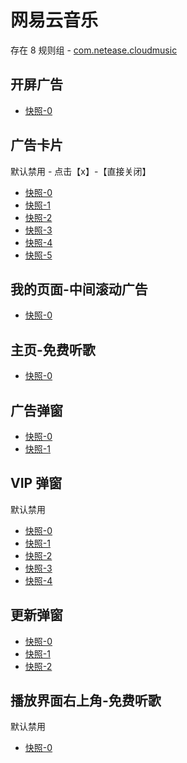# 网易云音乐

存在 8 规则组 - [com.netease.cloudmusic](/src/apps/com.netease.cloudmusic.ts)

## 开屏广告

- [快照-0](https://i.gkd.li/import/12700920)

## 广告卡片

默认禁用 - 点击【x】-【直接关闭】

- [快照-0](https://i.gkd.li/import/12829944)
- [快照-1](https://i.gkd.li/import/12723229)
- [快照-2](https://i.gkd.li/import/12829938)
- [快照-3](https://i.gkd.li/import/12829964)
- [快照-4](https://i.gkd.li/import/12829953)
- [快照-5](https://i.gkd.li/import/12829967)

## 我的页面-中间滚动广告

- [快照-0](https://i.gkd.li/import/12745666)

## 主页-免费听歌

- [快照-0](https://i.gkd.li/import/12843383)

## 广告弹窗

- [快照-0](https://i.gkd.li/import/13188737)
- [快照-1](https://i.gkd.li/import/13229016)

## VIP 弹窗

默认禁用

- [快照-0](https://i.gkd.li/import/13189055)
- [快照-1](https://i.gkd.li/import/13260416)
- [快照-2](https://i.gkd.li/import/13228955)
- [快照-3](https://i.gkd.li/import/13230603)
- [快照-4](https://i.gkd.li/import/13230605)

## 更新弹窗

- [快照-0](https://i.gkd.li/import/13233790)
- [快照-1](https://i.gkd.li/import/13197457)
- [快照-2](https://i.gkd.li/import/13228878)

## 播放界面右上角-免费听歌

默认禁用

- [快照-0](https://i.gkd.li/import/13197457)
